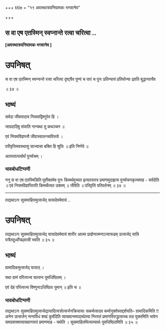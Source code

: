 +++
title = "१९ अवस्थात्रयनियामकः भगवानेव"

+++


## स वा एष एतस्मिन् स्वप्नान्ते रत्वा चरित्वा ..

**\[अवस्थात्रयनियामकः भगवानेव \]**

# **उपनिषत्**

स वा एष एतस्मिन् स्वप्नान्ते रत्वा चरित्वा दृष्ट्वैव पुण्यं च पापं च पुनः प्रतिन्यायं प्रतियोन्या द्रवति बुद्धान्तायैव

॥ ३४ ॥

## **भाष्यं**

सर्वदा जीवमादाय नियमाद्विष्णुरेव हि ।

जाग्रदादिषु संयाति नान्यथा तु कथञ्चन ॥

एवं नियमविज्ञप्त्यै जीवास्वातन्त्र्यवित्तये ।

परीवृत्तिमवस्थासु साभ्यासा बक्ति हि श्रुतिः ॥ इति निर्णये ॥

अतस्तात्पर्यार्थं पुनर्वचम् ।

### **भावबोधटिप्पणी**

ननु स वा एष एतस्मिन्निति पूर्वोक्तमेव पुनः किमर्थमुच्यत इत्यतस्तत्र प्रमाणमुदाहृत्य पुनर्वचनकृत्यमाह - सर्वदेति ॥ एवं नियमविज्ञप्तिरपि किमर्थेत्यत उक्तम् ॥ जीवेति ॥ परिवृत्तिं परिवर्तनम् ॥ ३४ ॥

------------------------------------------------------------------------

तद्यथाऽनः सुसमाहितमुत्सर्जद् यायादेवमेवायं ..

# **उपनिषत्**

तद्यथाऽनः सुसमाहितमुत्सर्जद् यायादेवमेवायं शारीर आत्मा प्राज्ञेनात्मनाऽन्वारूढम् उत्सर्जद् याति यत्रैतदूर्ध्वोच्छ्वासी भवति ॥ ३५ ॥

## **भाष्यं**

ग्रामादिकमुत्सर्जद् यायात् ।

यथा ग्रामं परित्यज्य यात्यनः पुमधिष्ठितम् ।

एवं देहं परित्यज्य विष्णुनाऽधिष्ठितः पुमान् ॥ इति च ॥

### **भावबोधटिप्पणी**

तद्यथाऽनः सुसमाहितमुत्सर्जद्यायादित्यत्रोत्सर्जनक्रियायाः सकर्मत्वादव कर्मानुक्तेस्तद्दर्शयति– ग्रामादिकमिति !! अनेन उत्सर्जन् नानाविधं शब्दं कुर्वदिति व्याख्यानमपदार्थतया निरस्तं प्रमाणविरुद्धत्वाच्च तन्न युक्तमिति भावेन समग्रवाक्यव्याख्यानरूपं प्रमाणमाह - यथेति । सुसमाहितमित्यस्यार्थः पुमधिष्ठितमिति ॥ ३५ ॥

